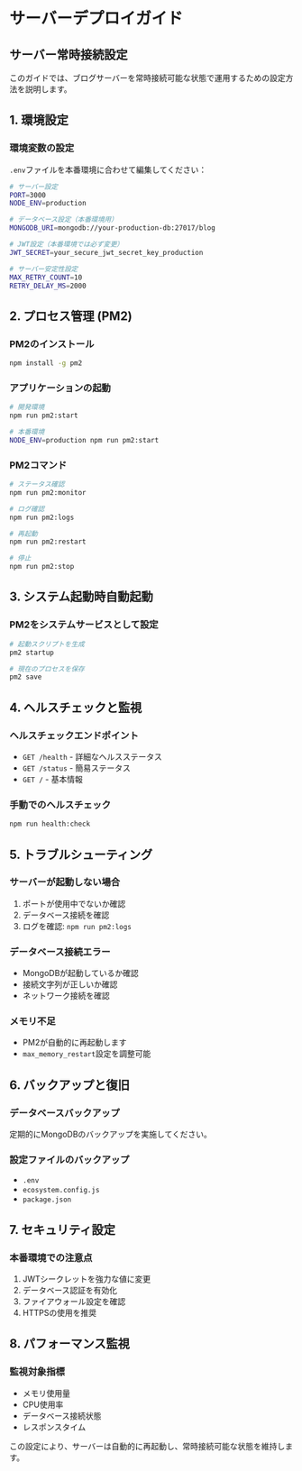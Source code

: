 # サーバーデプロイガイド

## サーバー常時接続設定

このガイドでは、ブログサーバーを常時接続可能な状態で運用するための設定方法を説明します。

## 1. 環境設定

### 環境変数の設定
`.env`ファイルを本番環境に合わせて編集してください：

```bash
# サーバー設定
PORT=3000
NODE_ENV=production

# データベース設定（本番環境用）
MONGODB_URI=mongodb://your-production-db:27017/blog

# JWT設定（本番環境では必ず変更）
JWT_SECRET=your_secure_jwt_secret_key_production

# サーバー安定性設定
MAX_RETRY_COUNT=10
RETRY_DELAY_MS=2000
```

## 2. プロセス管理 (PM2)

### PM2のインストール
```bash
npm install -g pm2
```

### アプリケーションの起動
```bash
# 開発環境
npm run pm2:start

# 本番環境
NODE_ENV=production npm run pm2:start
```

### PM2コマンド
```bash
# ステータス確認
npm run pm2:monitor

# ログ確認
npm run pm2:logs

# 再起動
npm run pm2:restart

# 停止
npm run pm2:stop
```

## 3. システム起動時自動起動

### PM2をシステムサービスとして設定
```bash
# 起動スクリプトを生成
pm2 startup

# 現在のプロセスを保存
pm2 save
```

## 4. ヘルスチェックと監視

### ヘルスチェックエンドポイント
- `GET /health` - 詳細なヘルスステータス
- `GET /status` - 簡易ステータス
- `GET /` - 基本情報

### 手動でのヘルスチェック
```bash
npm run health:check
```

## 5. トラブルシューティング

### サーバーが起動しない場合
1. ポートが使用中でないか確認
2. データベース接続を確認
3. ログを確認: `npm run pm2:logs`

### データベース接続エラー
- MongoDBが起動しているか確認
- 接続文字列が正しいか確認
- ネットワーク接続を確認

### メモリ不足
- PM2が自動的に再起動します
- `max_memory_restart`設定を調整可能

## 6. バックアップと復旧

### データベースバックアップ
定期的にMongoDBのバックアップを実施してください。

### 設定ファイルのバックアップ
- `.env`
- `ecosystem.config.js`
- `package.json`

## 7. セキュリティ設定

### 本番環境での注意点
1. JWTシークレットを強力な値に変更
2. データベース認証を有効化
3. ファイアウォール設定を確認
4. HTTPSの使用を推奨

## 8. パフォーマンス監視

### 監視対象指標
- メモリ使用量
- CPU使用率
- データベース接続状態
- レスポンスタイム

この設定により、サーバーは自動的に再起動し、常時接続可能な状態を維持します。